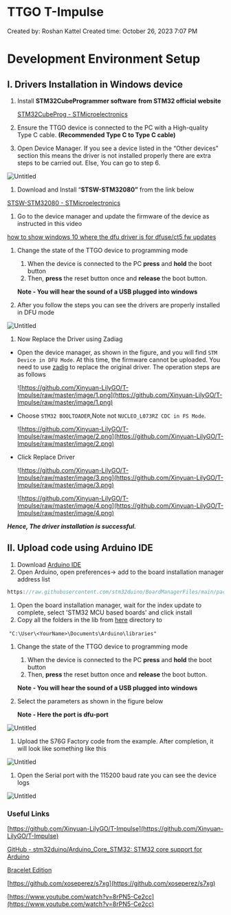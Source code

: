 # TTGO T-Impulse

Created by: Roshan Kattel
Created time: October 26, 2023 7:07 PM

# Development Environment Setup

## I. Drivers Installation in Windows device

1. Install **STM32CubeProgrammer software** ****from STM32 official website****
    
    [STM32CubeProg - STMicroelectronics](https://www.st.com/en/development-tools/stm32cubeprog.html)
    
2. Ensure the TTGO device is connected to the PC with a High-quality Type C cable. **(Recommended Type C to Type C cable)**
3. Open Device Manager. If you see a device listed in the “Other devices” section this means the driver is not installed properly there are extra steps to be carried out.
Else, You can go to step 6.

![Untitled](TTGO%20T-Impulse%2049f8f052f09641499c563194c666f813/Untitled.png)

1. Download and Install “****STSW-STM32080”**** from the link below 

[STSW-STM32080 - STMicroelectronics](https://www.st.com/en/development-tools/stsw-stm32080.html)

1. Go to the device manager and update the firmware of the device as instructed in this video 

[how to show windows 10 where the dfu driver is for dfuse/ct5 fw updates](https://www.youtube.com/watch?v=8rPN5-Ce2cc)

1. Change the state of the TTGO device to programming mode
    1. When the device is connected to the PC **press** and **hold** the boot button 
    2. Then, **press** the reset button once and **release** the boot button. 
    
    **Note - You will hear the sound of a USB plugged into windows** 
    
2. After you follow the steps you can see the drivers are properly installed in DFU mode 

![Untitled](TTGO%20T-Impulse%2049f8f052f09641499c563194c666f813/Untitled%201.png)

1. Now Replace the Driver using Zadiag
- Open the device manager, as shown in the figure, and you will find `STM Device in DFU Mode`. At this time, the firmware cannot be uploaded. You need to use [zadig](https://zadig.akeo.ie/) to replace the original driver. The operation steps are as follows
    
    ![https://github.com/Xinyuan-LilyGO/T-Impulse/raw/master/image/1.png](https://github.com/Xinyuan-LilyGO/T-Impulse/raw/master/image/1.png)
    
- Choose `STM32 BOOLTOADER`,Note not `NUCLEO_L073RZ CDC in FS Mode`.
    
    ![https://github.com/Xinyuan-LilyGO/T-Impulse/raw/master/image/2.png](https://github.com/Xinyuan-LilyGO/T-Impulse/raw/master/image/2.png)
    
- Click Replace Driver
    
    ![https://github.com/Xinyuan-LilyGO/T-Impulse/raw/master/image/3.png](https://github.com/Xinyuan-LilyGO/T-Impulse/raw/master/image/3.png)
    
    ![https://github.com/Xinyuan-LilyGO/T-Impulse/raw/master/image/4.png](https://github.com/Xinyuan-LilyGO/T-Impulse/raw/master/image/4.png)
    

***Hence, The driver installation is successful.*** 

## II. Upload code using Arduino IDE

1. Download [Arduino IDE](https://www.arduino.cc/en/software)
2. Open Arduino, open preferences-> add to the board installation manager address list

```jsx
https://raw.githubusercontent.com/stm32duino/BoardManagerFiles/main/package_stmicroelectronics_index.json
```

1. Open the board installation manager, wait for the index update to complete, select 'STM32 MCU based boards' and click install
2. Copy all the folders in the lib from [here](https://github.com/Xinyuan-LilyGO/T-Impulse/tree/master/lib) directory to

 `"C:\User\<YourName>\Documents\Arduino\libraries"`

1. Change the state of the TTGO device to programming mode
    1. When the device is connected to the PC **press** and **hold** the boot button 
    2. Then, **press** the reset button once and **release** the boot button. 
    
    **Note - You will hear the sound of a USB plugged into windows** 
    
2. Select the parameters as shown in the figure below 
    
    **Note - Here the port is dfu-port** 
    

![Untitled](TTGO%20T-Impulse%2049f8f052f09641499c563194c666f813/Untitled.jpeg)

1. Upload the S76G Factory code from the example. After completion, it will look like something like this 

![Untitled](TTGO%20T-Impulse%2049f8f052f09641499c563194c666f813/Untitled%201.jpeg)

1. Open the Serial port with the 115200 baud rate you can see the device logs 

![Untitled](TTGO%20T-Impulse%2049f8f052f09641499c563194c666f813/Untitled%202.jpeg)

### Useful Links

[https://github.com/Xinyuan-LilyGO/T-Impulse](https://github.com/Xinyuan-LilyGO/T-Impulse)

[](https://github.com/stm32duino/BoardManagerFiles/raw/main/package_stmicroelectronics_index.json)

[GitHub - stm32duino/Arduino_Core_STM32: STM32 core support for Arduino](https://github.com/stm32duino/Arduino_Core_STM32#getting-started)

[Bracelet Edition](https://github.com/lyusupov/SoftRF/wiki/Bracelet-Edition)

[https://github.com/xoseperez/s7xg](https://github.com/xoseperez/s7xg)

[https://www.youtube.com/watch?v=8rPN5-Ce2cc](https://www.youtube.com/watch?v=8rPN5-Ce2cc)